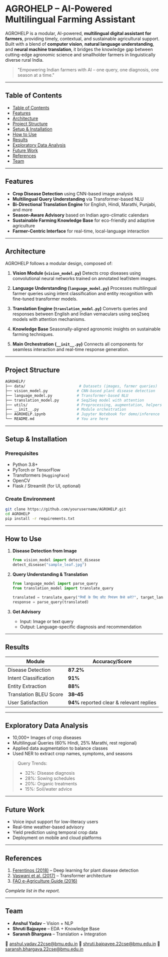 # AGROHELP – AI-Powered Multilingual Farming Assistant

AGROHELP is a modular, AI-powered, **multilingual digital assistant for farmers**, providing timely, contextual, and sustainable agricultural support. Built with a blend of **computer vision**, **natural language understanding**, and **neural machine translation**, it bridges the knowledge gap between cutting-edge agronomic science and smallholder farmers in linguistically diverse rural India.

> "Empowering Indian farmers with AI – one query, one diagnosis, one season at a time."

---

## Table of Contents

* [Table of Contents](#-table-of-contents)
* [Features](#-features)
* [Architecture](#-architecture)
* [Project Structure](#-project-structure)
* [Setup & Installation](#️-setup--installation)
* [How to Use](#-how-to-use)
* [Results](#-results)
* [Exploratory Data Analysis](#-exploratory-data-analysis)
* [Future Work](#-future-work)
* [References](#-references)
* [Team](#-team)

---

## Features

* **Crop Disease Detection** using CNN-based image analysis
* **Multilingual Query Understanding** via Transformer-based NLU
* **Bi-Directional Translation Engine** for English, Hindi, Marathi, Punjabi, and more
* **Season-Aware Advisory** based on Indian agro-climatic calendars
* **Sustainable Farming Knowledge Base** for eco-friendly and adaptive agriculture
* **Farmer-Centric Interface** for real-time, local-language interaction

---

## Architecture

AGROHELP follows a modular design, composed of:

1. **Vision Module (`vision_model.py`)**
   Detects crop diseases using convolutional neural networks trained on annotated leaf/stem images.

2. **Language Understanding (`language_model.py`)**
   Processes multilingual farmer queries using intent classification and entity recognition with fine-tuned transformer models.

3. **Translation Engine (`translation_model.py`)**
   Converts queries and responses between English and Indian vernaculars using seq2seq models with attention mechanisms.

4. **Knowledge Base**
   Seasonally-aligned agronomic insights on sustainable farming techniques.

5. **Main Orchestration (`__init__.py`)**
   Connects all components for seamless interaction and real-time response generation.

---

## Project Structure

```bash
AGROHELP/
├── data/                        # Datasets (images, farmer queries)
├── vision_model.py             # CNN-based plant disease detection
├── language_model.py           # Transformer-based NLU
├── translation_model.py        # Seq2Seq model with attention
├── utils/                      # Preprocessing, augmentation, helpers
├── __init__.py                 # Module orchestration
├── AGROHELP.ipynb              # Jupyter Notebook for demo/inference
└── README.md                   # You are here
```

---

## Setup & Installation

### Prerequisites

* Python 3.8+
* PyTorch or TensorFlow
* Transformers (`HuggingFace`)
* OpenCV
* Flask / Streamlit (for UI, optional)

### Create Environment

```bash
git clone https://github.com/yourusername/AGROHELP.git
cd AGROHELP
pip install -r requirements.txt
```

---

## How to Use

1. **Disease Detection from Image**

   ```python
   from vision_model import detect_disease
   detect_disease("sample_leaf.jpg")
   ```

2. **Query Understanding & Translation**

   ```python
   from language_model import parse_query
   from translation_model import translate_query

   translated = translate_query("मिर्ची के लिए कीट नियंत्रण कैसे करें?", target_lang='en')
   response = parse_query(translated)
   ```

3. **Get Advisory**

   * Input: Image or text query
   * Output: Language-specific diagnosis and recommendation

---

## Results

| Module                 | Accuracy/Score                            |
| ---------------------- | ----------------------------------------- |
| Disease Detection      | **87.2%**                                 |
| Intent Classification  | **91%**                                   |
| Entity Extraction      | **88%**                                   |
| Translation BLEU Score | **38–45**                                 |
| User Satisfaction      | **94%** reported clear & relevant replies |

---

## Exploratory Data Analysis

* 10,000+ Images of crop diseases
* Multilingual Queries (60% Hindi, 25% Marathi, rest regional)
* Applied data augmentation to balance classes
* Used NER to extract crop names, symptoms, and seasons

> Query Trends:
>
> * 32%: Disease diagnosis
> * 28%: Sowing schedules
> * 20%: Organic treatments
> * 15%: Soil/water advice

---

## Future Work

* Voice input support for low-literacy users
* Real-time weather-based advisory
* Yield prediction using temporal crop data
* Deployment on mobile and cloud platforms

---

## References

1. [Ferentinos (2018)](https://doi.org/10.1016/j.compag.2018.01.009) – Deep learning for plant disease detection
2. [Vaswani et al. (2017)](https://arxiv.org/abs/1706.03762) – Transformer architecture
3. [FAO e-Agriculture Guide (2016)](https://www.fao.org/3/i5564e/i5564e.pdf)

*Complete list in the report.*

---

## Team

* **Anshul Yadav** – Vision + NLP
* **Shruti Bajpayee** – EDA + Knowledge Base
* **Saransh Bhargava** – Translation + Integration

📧 [anshul.yadav.22cse@bmu.edu.in](mailto:anshul.yadav.22cse@bmu.edu.in)
📧 [shruti.bajpayee.22cse@bmu.edu.in](mailto:shruti.bajpayee.22cse@bmu.edu.in)
📧 [saransh.bhargava.22cse@bmu.edu.in](mailto:saransh.bhargava.22cse@bmu.edu.in)
